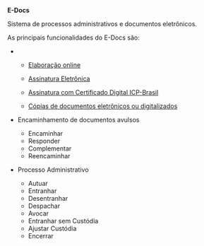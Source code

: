 **E-Docs**

Sistema de processos administrativos e documentos eletrônicos. 

As principais funcionalidades do E-Docs são:

- [Captura de documentos]: (Documentos/Captura.md)
  
  
  -  [Elaboração online](Documentos/Elaboracao.md)   
  
  - [Assinatura Eletrônica](Documentos/AssinaturaEletronica.md)  
  
  - [Assinatura com Certificado Digital ICP-Brasil](Documentos/CertificadoDigital.md)  
  
  - [Cópias de documentos eletrônicos ou digitalizados ](Documentos/Copia.md)  
  
- Encaminhamento de documentos avulsos
  - Encaminhar
  - Responder
  - Complementar
  - Reencaminhar
  
- Processo Administrativo
  - Autuar
  - Entranhar
  - Desentranhar
  - Despachar
  - Avocar
  - Entranhar sem Custódia
  - Ajustar Custódia
  - Encerrar

